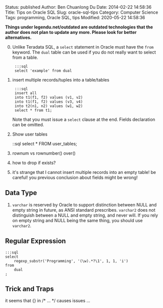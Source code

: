 Status: published
Author: Ben Chuanlong Du
Date: 2014-02-22 14:58:36
Title: Tips on Oracle SQL
Slug: oracle-sql-tips
Category: Computer Science
Tags: programming, Oracle SQL, tips
Modified: 2020-05-22 14:58:36

**Things under legendu.net/outdated are outdated technologies that the author does not plan to update any more. Please look for better alternatives.**
 

0. Unlike Teradata SQL, 
    a `select` statement in Oracle must have the `from` keyword. 
    The `dual` table can be used if you do not really want to select from a table.

        :::sql
        select 'example' from dual

1. insert multiple records/tuples into a table/tables

        :::sql
        insert all
        into t1(f1, f2) values (v1, v2)
        into t1(f1, f2) values (v3, v4)
        into t2(n1, n2) values (w1, w2)
        select * from t1;

    Note that you must issue a `select` clause at the end.
    Fields declaration can be omitted. 

2. Show user tables

    ::sql
    select * FROM user_tables;

3. rownum vs rownumber() over() 

3. how to drop if exists?

4. it's strange that I cannot insert multiple records into an empty table!
    be careful! you previous conclusion about fields might be wrong!

## Data Type

1. `varchar` is reserved by Oracle to support distinction 
    between NULL and empty string in future, 
    as ANSI standard prescribes.
    `varchar2` does not distinguish between a NULL and empty string, 
    and never will.
    If you rely on empty string and NULL being the same thing, 
    you should use `varchar2`.

## Regular Expression

    :::sql
    select
        regexp_substr('Programming', '(\w).*?\1', 1, 1, 'i')
    from
        dual
    ;

## Trick and Traps

it seems that {} in /* ... */ causes issues ...
